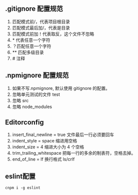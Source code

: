 ## .gitignore 配置规范

1.  匹配模式前/，代表项目根目录
2.  匹配模式最后加/，代表是目录
3.  匹配模式前加！代表取反，这个文件不忽略
4.  \* 代表任意一个字符
5.  ？匹配任意一个字符
6.  \*\* 匹配多级目录
7.  \# 注释

## .npmignore 配置规范

1.  如果不写.npmignore, 默认使用 gitignore 的配置。
2.  忽略单元测试的文件 test
3.  忽略 src
4.  忽略 node_modules

## Editorconfig

1.  insert_final_newline = true 文件最后一行必须要回车
2.  indent_style = space 缩进用空格
3.  indent_size = 4 缩进大小为 4 个空格
4.  trim_trailing_whitespace 把每一行的多余的制表符，空格去掉。
5.  end_of_line = lf 换行格式 ls/crlf

## eslint配置
`cnpm i -g eslint`